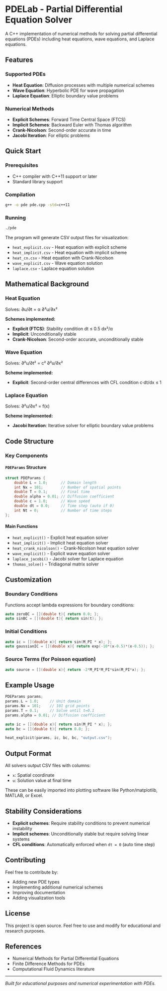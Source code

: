 # PDELab - Partial Differential Equation Solver

A C++ implementation of numerical methods for solving partial differential equations (PDEs) including heat equations, wave equations, and Laplace equations.

## Features

### Supported PDEs
- **Heat Equation**: Diffusion processes with multiple numerical schemes
- **Wave Equation**: Hyperbolic PDE for wave propagation
- **Laplace Equation**: Elliptic boundary value problems

### Numerical Methods
- **Explicit Schemes**: Forward Time Central Space (FTCS)
- **Implicit Schemes**: Backward Euler with Thomas algorithm
- **Crank-Nicolson**: Second-order accurate in time
- **Jacobi Iteration**: For elliptic problems

## Quick Start

### Prerequisites
- C++ compiler with C++11 support or later
- Standard library support

### Compilation
```bash
g++ -o pde pde.cpp -std=c++11
```

### Running
```bash
./pde
```

The program will generate CSV output files for visualization:
- `heat_explicit.csv` - Heat equation with explicit scheme
- `heat_implicit.csv` - Heat equation with implicit scheme
- `heat_cn.csv` - Heat equation with Crank-Nicolson
- `wave_explicit.csv` - Wave equation solution
- `laplace.csv` - Laplace equation solution

## Mathematical Background

### Heat Equation
Solves: ∂u/∂t = α ∂²u/∂x²

**Schemes implemented:**
- **Explicit (FTCS)**: Stability condition dt ≤ 0.5 dx²/α
- **Implicit**: Unconditionally stable
- **Crank-Nicolson**: Second-order accurate, unconditionally stable

### Wave Equation
Solves: ∂²u/∂t² = c² ∂²u/∂x²

**Scheme implemented:**
- **Explicit**: Second-order central differences with CFL condition c·dt/dx ≤ 1

### Laplace Equation
Solves: ∂²u/∂x² = f(x)

**Scheme implemented:**
- **Jacobi Iteration**: Iterative solver for elliptic boundary value problems

## Code Structure

### Key Components

#### `PDEParams` Structure
```cpp
struct PDEParams {
    double L = 1.0;      // Domain length
    int Nx = 101;        // Number of spatial points
    double T = 0.1;      // Final time
    double alpha = 0.01; // Diffusion coefficient
    double c = 1.0;      // Wave speed
    double dt = 0.0;     // Time step (auto if 0)
    int Nt = 0;          // Number of time steps
};
```

#### Main Functions
- `heat_explicit()` - Explicit heat equation solver
- `heat_implicit()` - Implicit heat equation solver  
- `heat_crank_nicolson()` - Crank-Nicolson heat equation solver
- `wave_explicit()` - Explicit wave equation solver
- `laplace_jacobi()` - Jacobi solver for Laplace equation
- `thomas_solve()` - Tridiagonal matrix solver

## Customization

### Boundary Conditions
Functions accept lambda expressions for boundary conditions:
```cpp
auto zeroBC = [](double t){ return 0.0; };
auto sinBC = [](double t){ return sin(t); };
```

### Initial Conditions
```cpp
auto ic = [](double x){ return sin(M_PI * x); };
auto gaussianIC = [](double x){ return exp(-10*(x-0.5)*(x-0.5)); };
```

### Source Terms (for Poisson equation)
```cpp
auto source = [](double x){ return -2*M_PI*M_PI*sin(M_PI*x); };
```

## Example Usage

```cpp
PDEParams params;
params.L = 1.0;     // Unit domain
params.Nx = 101;    // 101 grid points
params.T = 0.1;     // Solve until t=0.1
params.alpha = 0.01; // Diffusion coefficient

auto ic = [](double x){ return sin(M_PI * x); };
auto bc = [](double t){ return 0.0; };

heat_explicit(params, ic, bc, bc, "output.csv");
```

## Output Format

All solvers output CSV files with columns:
- `x`: Spatial coordinate
- `u`: Solution value at final time

These can be easily imported into plotting software like Python/matplotlib, MATLAB, or Excel.

## Stability Considerations

- **Explicit schemes**: Require stability conditions to prevent numerical instability
- **Implicit schemes**: Unconditionally stable but require solving linear systems
- **CFL conditions**: Automatically enforced when `dt = 0` (auto time step)

## Contributing

Feel free to contribute by:
- Adding new PDE types
- Implementing additional numerical schemes
- Improving documentation
- Adding visualization tools

## License

This project is open source. Feel free to use and modify for educational and research purposes.

## References

- Numerical Methods for Partial Differential Equations
- Finite Difference Methods for PDEs
- Computational Fluid Dynamics literature

---

*Built for educational purposes and numerical experimentation with PDEs.*

